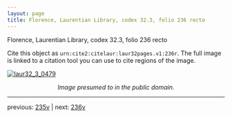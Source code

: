 ```yaml
---
layout: page
title: Florence, Laurentian Library, codex 32.3, folio 236 recto
---
```


Florence, Laurentian Library, codex 32.3, folio 236 recto

Cite this object as `urn:cite2:citelaur:laur32pages.v1:236r`.  The full image is linked to a citation tool you can use to cite regions of the image.

[![laur32_3_0479](http://www.homermultitext.org/iipsrv?IIIF=/project/homer/pyramidal/deepzoom/citelaur/laur32imgs/v1/laur32_3_0479.tif/full/800,/0/default.jpg)](http://www.homermultitext.org/ict2/?urn=urn:cite2:citelaur:laur32imgs.v1:laur32_3_0479) 

<p style="text-align: center; font-style: italic;">Image presumed to in the public domain.</p>

---

previous: [235v](../235v/) | next: [236v](../236v/)